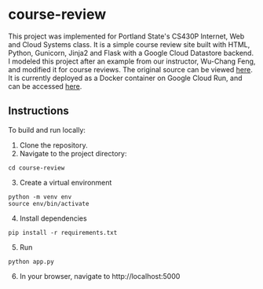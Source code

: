 # course-review
This project was implemented for Portland State's CS430P Internet, Web and Cloud Systems class. It is a simple
course review site built with HTML, Python, Gunicorn, Jinja2 and Flask with a Google Cloud Datastore backend. 
I modeled this project after an example from our instructor, Wu-Chang Feng, and modified it for course reviews. 
The original source can be viewed [here](https://github.com/wu4f/cs430-src). It is currently deployed as a Docker 
container on Google Cloud Run, and can be accessed [here](https://hw4-qu2dd6bijq-uw.a.run.app/).

## Instructions
To build and run locally:

1. Clone the repository.
2. Navigate to the project directory:
```
cd course-review
```
3. Create a virtual environment
```
python -m venv env
source env/bin/activate
```
4. Install dependencies
```
pip install -r requirements.txt
```
5. Run
```
python app.py
```
6. In your browser, navigate to http://localhost:5000
